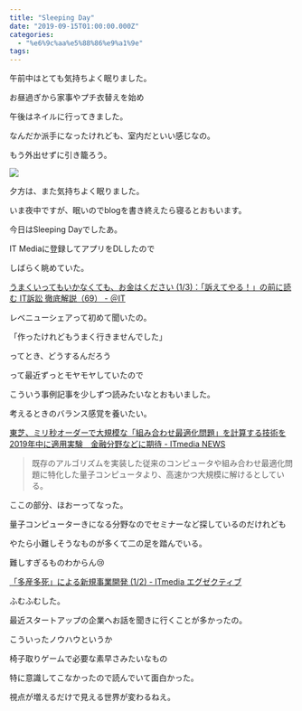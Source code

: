 ```yaml
---
title: "Sleeping Day"
date: "2019-09-15T01:00:00.000Z"
categories: 
  - "%e6%9c%aa%e5%88%86%e9%a1%9e"
tags: 
---
```


午前中はとても気持ちよく眠りました。

お昼過ぎから家事やプチ衣替えを始め

午後はネイルに行ってきました。

なんだか派手になったけれども、室内だといい感じなの。

もう外出せずに引き籠ろう。

![](https://media.discordapp.net/attachments/618599604618788874/622789021428482068/19-09-15-22-40-58-802_deco.jpg?width=585&height=585)

夕方は、また気持ちよく眠りました。

いま夜中ですが、眠いのでblogを書き終えたら寝るとおもいます。

今日はSleeping Dayでしたあ。

IT Mediaに登録してアプリをDLしたので

しばらく眺めていた。

  
[うまくいってもいかなくても、お金はください (1/3)：「訴えてやる！」の前に読む IT訴訟 徹底解説（69） - ＠IT](https://www.atmarkit.co.jp/ait/articles/1909/09/news016.html)

レベニューシェアって初めて聞いたの。

「作ったけれどもうまく行きませんでした」

ってとき、どうするんだろう

って最近ずっとモヤモヤしていたので

こういう事例記事を少しずつ読みたいなとおもいました。

考えるときのバランス感覚を養いたい。

  
[東芝、ミリ秒オーダーで大規模な「組み合わせ最適化問題」を計算する技術を2019年中に適用実験　金融分野などに期待 - ITmedia NEWS](https://www.itmedia.co.jp/news/articles/1909/13/news113.html)

> 既存のアルゴリズムを実装した従来のコンピュータや組み合わせ最適化問題に特化した量子コンピュータより、高速かつ大規模に解けるとしている。

ここの部分、ほおーってなった。

量子コンピューターきになる分野なのでセミナーなど探しているのだけれども

やたら小難しそうなものが多くて二の足を踏んでいる。

難しすぎるものわからん😢

  
[「多産多死」による新規事業開発 (1/2) - ITmedia エグゼクティブ](https://mag.executive.itmedia.co.jp/executive/articles/1909/11/news008.html)

ふむふむした。

最近スタートアップの企業へお話を聞きに行くことが多かったの。

こういったノウハウというか

椅子取りゲームで必要な素早さみたいなもの

特に意識してこなかったので読んでいて面白かった。

視点が増えるだけで見える世界が変わるねえ。
